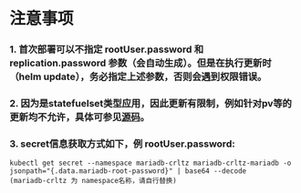 # 注意事项  
### 1. 首次部署可以不指定 rootUser.password 和 replication.password 参数（会自动生成）。但是在执行更新时（helm update），务必指定上述参数，否则会遇到权限错误。  

### 2. 因为是statefuelset类型应用，因此更新有限制，例如针对pv等的更新均不允许，具体可参见[源码](https://github.com/kubernetes/kubernetes/blob/master/pkg/apis/apps/validation/validation.go#L101-L123)。

### 3. secret信息获取方式如下，例 rootUser.password:  
```
kubectl get secret --namespace mariadb-crltz mariadb-crltz-mariadb -o jsonpath="{.data.mariadb-root-password}" | base64 --decode
(mariadb-crltz 为 namespace名称，请自行替换)
```